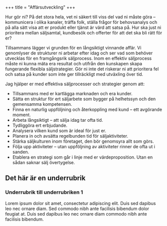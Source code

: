 +++
title = "Affärsutveckling"
+++

Hur gör ni?
På det stora hela, vet ni säkert till viss del vad ni måste göra – kommunicera i olika kanaler, träffa folk, ställa frågor för behovsanalys och på alla sätt visa att er produkt eller tjänst är värd att satsa på. Hur ska just ni prioritera mellan säljsamtal, kundbesök och offerter för att det ska bli rätt för er? 

Tillsammans lägger vi grunden för en långsiktigt vinnande affär. Vi genomlyser de strukturer ni arbetar efter idag och ser vad som behöver utvecklas för en framgångsrik säljprocess. Inom en effektiv säljprocess måste ni kunna mäta era resultat och utifrån den kunskapen skapa fungerande flexibla säljstrategier. Gör ni inte det riskerar ni att prioritera fel och satsa på kunder som inte ger tillräckligt med utväxling över tid.

Jag hjälper er med effektiva säljprocesser och strategier genom att:

* Tillsammans med er kartlägga marknaden och era kunder.
* Sätta en struktur för ert säljarbete som bygger på helhetssyn och den gemensamma kompetensen.
* Finna en naturlig uppföljning och återkoppling med kund – ett avgörande moment.
* Arbeta långsiktigt – att sälja idag tar ofta tid.
* Tydliggöra ert erbjudande.
* Analysera vilken kund som är ideal för just er.
* Planera in och avsätta regelbunden tid för säljaktiviteter.
* Stärka säljkulturen inom företaget, den bör genomsyra allt som görs.
* Följa upp aktiviteter – utan uppföljning av aktiviteter rinner de ofta ut i sanden.
* Etablera en strategi som går i linje med er värdeproposition. Utan en sådan saknar sälj övertygelse.

## Det här är en underrubrik
### Underrubrik till underrubriken 1
Lorem ipsum dolor sit amet, consectetur adipiscing elit. Duis sed dapibus leo nec ornare diam. Sed commodo nibh ante facilisis bibendum dolor feugiat at. Duis sed dapibus leo nec ornare diam commodo nibh ante facilisis bibendum.

